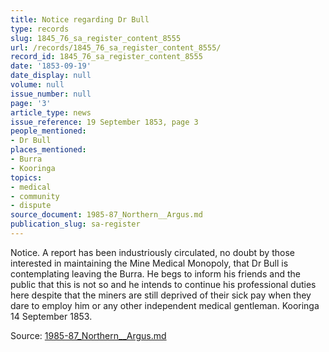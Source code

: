 ```yaml
---
title: Notice regarding Dr Bull
type: records
slug: 1845_76_sa_register_content_8555
url: /records/1845_76_sa_register_content_8555/
record_id: 1845_76_sa_register_content_8555
date: '1853-09-19'
date_display: null
volume: null
issue_number: null
page: '3'
article_type: news
issue_reference: 19 September 1853, page 3
people_mentioned:
- Dr Bull
places_mentioned:
- Burra
- Kooringa
topics:
- medical
- community
- dispute
source_document: 1985-87_Northern__Argus.md
publication_slug: sa-register
---
```


Notice.  A report has been industriously circulated, no doubt by those interested in maintaining the Mine Medical Monopoly, that Dr Bull is contemplating leaving the Burra.  He begs to inform his friends and the public that this is not so and he intends to continue his professional duties here despite that the miners are still deprived of their sick pay when they dare to employ him or any other independent medical gentleman.  Kooringa 14 September 1853.

Source: [1985-87_Northern__Argus.md](/downloads/markdown/1985-87_Northern__Argus.md)
